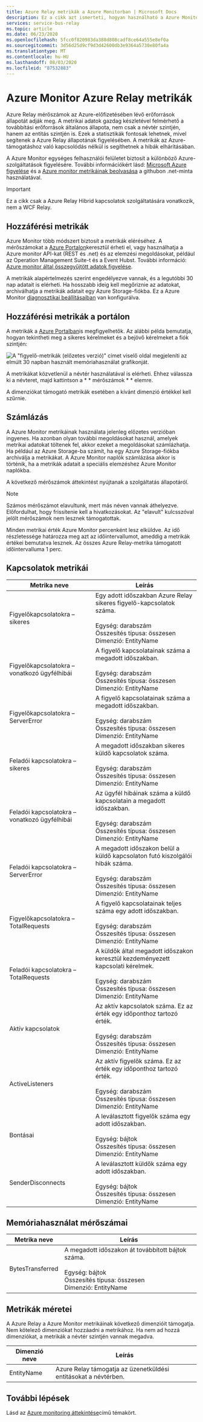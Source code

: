 ```yaml
---
title: Azure Relay metrikák a Azure Monitorban | Microsoft Docs
description: Ez a cikk azt ismerteti, hogyan használható a Azure Monitor az Azure Relay állapotának figyelésére.
services: service-bus-relay
ms.topic: article
ms.date: 06/23/2020
ms.openlocfilehash: 5fcc0f820983da388d808cadf8ce64a555e8ef0a
ms.sourcegitcommit: 3d56d25d9cf9d3d42600db3e9364a5730e80fa4a
ms.translationtype: MT
ms.contentlocale: hu-HU
ms.lasthandoff: 08/03/2020
ms.locfileid: "87532883"
---
```

# <a name="azure-relay-metrics-in-azure-monitor"></a>Azure Monitor Azure Relay metrikák 
Azure Relay mérőszámok az Azure-előfizetésében lévő erőforrások állapotát adják meg. A metrikai adatok gazdag készletével felmérhető a továbbítási erőforrások általános állapota, nem csak a névtér szintjén, hanem az entitás szintjén is. Ezek a statisztikák fontosak lehetnek, mivel segítenek a Azure Relay állapotának figyelésében. A metrikák az Azure-támogatáshoz való kapcsolódás nélkül is segíthetnek a hibák elhárításában.

A Azure Monitor egységes felhasználói felületet biztosít a különböző Azure-szolgáltatások figyelésére. További információkért lásd: [Microsoft Azure figyelése](../azure-monitor/overview.md) és a [Azure monitor metrikáinak beolvasása](https://github.com/Azure-Samples/monitor-dotnet-metrics-api) a githubon .net-minta használatával.

> [!IMPORTANT]
> Ez a cikk csak a Azure Relay Hibrid kapcsolatok szolgáltatására vonatkozik, nem a WCF Relay. 

## <a name="access-metrics"></a>Hozzáférési metrikák

Azure Monitor több módszert biztosít a metrikák eléréséhez. A mérőszámokat a [Azure Portalon](https://portal.azure.com)keresztül érheti el, vagy használhatja a Azure monitor API-kat (REST és .net) és az elemzési megoldásokat, például az Operation Management Suite-t és a Event Hubst. További információ: [Azure monitor által összegyűjtött adatok figyelése](../azure-monitor/platform/data-platform.md).

A metrikák alapértelmezés szerint engedélyezve vannak, és a legutóbbi 30 nap adatait is elérheti. Ha hosszabb ideig kell megőriznie az adatokat, archiválhatja a metrikák adatait egy Azure Storage-fiókba. Ez a Azure Monitor [diagnosztikai beállításaiban](../azure-monitor/platform/diagnostic-settings.md) van konfigurálva.

## <a name="access-metrics-in-the-portal"></a>Hozzáférési metrikák a portálon

A metrikák a [Azure Portalban](https://portal.azure.com)is megfigyelhetők. Az alábbi példa bemutatja, hogyan tekintheti meg a sikeres kérelmeket és a bejövő kérelmeket a fiók szintjén:

![A "figyelő-metrikák (előzetes verzió)" címet viselő oldal megjeleníti az elmúlt 30 napban használt memóriahasználat grafikonját.][1]

A metrikákat közvetlenül a névtér használatával is elérheti. Ehhez válassza ki a névteret, majd kattintson a * * mérőszámok * * elemre. 

A dimenziókat támogató metrikák esetében a kívánt dimenzió értékkel kell szűrnie.

## <a name="billing"></a>Számlázás

A Azure Monitor metrikáinak használata jelenleg előzetes verzióban ingyenes. Ha azonban olyan további megoldásokat használ, amelyek metrikai adatokat töltenek fel, akkor ezeket a megoldásokat számlázhatja. Ha például az Azure Storage-ba számít, ha egy Azure Storage-fiókba archiválja a metrikákat. A Azure Monitor naplók számlázása akkor is történik, ha a metrikák adatait a speciális elemzéshez Azure Monitor naplókba.

A következő mérőszámok áttekintést nyújtanak a szolgáltatás állapotáról. 

> [!NOTE]
> Számos mérőszámot elavultunk, mert más néven vannak áthelyezve. Előfordulhat, hogy frissítenie kell a hivatkozásokat. Az "elavult" kulcsszóval jelölt mérőszámok nem lesznek támogatottak.

Minden metrikai érték Azure Monitor percenként lesz elküldve. Az idő részletessége határozza meg azt az időintervallumot, ameddig a metrikák értékei bemutatva lesznek. Az összes Azure Relay-metrika támogatott időintervalluma 1 perc.

## <a name="connection-metrics"></a>Kapcsolatok metrikái

| Metrika neve | Leírás |
| ------------------- | ----------------- |
| Figyelőkapcsolatokra – sikeres  | Egy adott időszakban Azure Relay sikeres figyelő-kapcsolatok száma. <br/><br/> Egység: darabszám <br/> Összesítés típusa: összesen <br/> Dimenzió: EntityName|
|Figyelőkapcsolatokra – vonatkozó ügyfélhibái |A figyelő kapcsolatainak száma a megadott időszakban.<br/><br/> Egység: darabszám <br/> Összesítés típusa: összesen <br/> Dimenzió: EntityName|
|Figyelőkapcsolatokra – ServerError |A figyelő kapcsolatainak száma a megadott időszakban.<br/><br/> Egység: darabszám <br/> Összesítés típusa: összesen <br/> Dimenzió: EntityName|
|Feladói kapcsolatokra – sikeres |A megadott időszakban sikeres küldő kapcsolatok száma.<br/><br/> Egység: darabszám <br/> Összesítés típusa: összesen <br/> Dimenzió: EntityName|
|Feladói kapcsolatokra – vonatkozó ügyfélhibái |Az ügyfél hibáinak száma a küldő kapcsolatain a megadott időszakban.<br/><br/> Egység: darabszám <br/> Összesítés típusa: összesen <br/> Dimenzió: EntityName|
|Feladói kapcsolatokra – ServerError |A megadott időszakon belül a küldő kapcsolaton futó kiszolgálói hibák száma.<br/><br/> Egység: darabszám <br/> Összesítés típusa: összesen <br/> Dimenzió: EntityName|
|Figyelőkapcsolatokra – TotalRequests |A figyelő kapcsolatainak teljes száma egy adott időszakban.<br/><br/> Egység: darabszám <br/> Összesítés típusa: összesen <br/> Dimenzió: EntityName|
|Feladói kapcsolatokra – TotalRequests |A küldők által megadott időszakon keresztül kezdeményezett kapcsolati kérelmek.<br/><br/> Egység: darabszám <br/> Összesítés típusa: összesen <br/> Dimenzió: EntityName|
|Aktív kapcsolatok |Az aktív kapcsolatok száma. Ez az érték egy időponthoz tartozó érték.<br/><br/> Egység: darabszám <br/> Összesítés típusa: összesen <br/> Dimenzió: EntityName|
|ActiveListeners |Az aktív figyelők száma. Ez az érték egy időponthoz tartozó érték.<br/><br/> Egység: darabszám <br/> Összesítés típusa: összesen <br/> Dimenzió: EntityName|
|Bontásai |A leválasztott figyelők száma egy adott időszakban.<br/><br/> Egység: bájtok <br/> Összesítés típusa: összesen <br/> Dimenzió: EntityName|
|SenderDisconnects |A leválasztott küldők száma egy adott időszakban.<br/><br/> Egység: bájtok <br/> Összesítés típusa: összesen <br/> Dimenzió: EntityName|

## <a name="memory-usage-metrics"></a>Memóriahasználat mérőszámai

| Metrika neve | Leírás |
| ------------------- | ----------------- |
|BytesTransferred |A megadott időszakon át továbbított bájtok száma.<br/><br/> Egység: bájtok <br/> Összesítés típusa: összesen <br/> Dimenzió: EntityName|

## <a name="metrics-dimensions"></a>Metrikák méretei

A Azure Relay a Azure Monitor metrikáinak következő dimenzióit támogatja. Nem kötelező dimenziókat hozzáadni a metrikához. Ha nem ad hozzá dimenziókat, a metrikák a névtér szintjén vannak megadva. 

|Dimenzió neve|Leírás|
| ------------------- | ----------------- |
|EntityName| Azure Relay támogatja az üzenetküldési entitásokat a névtérben.|

## <a name="next-steps"></a>További lépések

Lásd az [Azure monitoring áttekintése](../azure-monitor/overview.md)című témakört.

[1]: ./media/relay-metrics-azure-monitor/relay-monitor1.png
